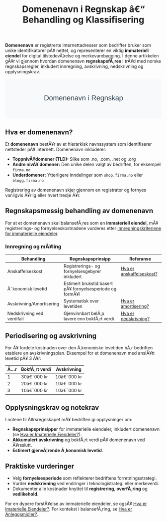 ﻿---
title: "Domenenavn i Regnskap â€“ Behandling og Klassifisering"
meta_title: "Domenenavn i Regnskap “ Behandling og Klassifisering"
meta_description: '**Domenenavn** er registrerte internettadresser som bedrifter bruker som unike identifikatorer pÃ¥ nettet, og representerer en viktig **immateriell eiendel** fo...'
slug: domenenavn
type: blog
layout: pages/single
---

**Domenenavn** er registrerte internettadresser som bedrifter bruker som unike identifikatorer pÃ¥ nettet, og representerer en viktig **immateriell eiendel** for digital tilstedevÃ¦relse og merkevarebygging. I denne artikkelen gÃ¥r vi gjennom hvordan domenenavn **regnskapsfÃ¸res** i trÃ¥d med norske regnskapsregler, inkludert innregning, avskrivning, nedskrivning og opplysningskrav.

![Domenenavn i Regnskap](domenenavn-image.svg)

## Hva er domenenavn?

Et **domenenavn** bestÃ¥r av et hierarkisk navnssystem som identifiserer nettsteder pÃ¥ internett. Domenenavn inkluderer:

* **ToppnivÃ¥domener (TLD):** Slike som .no, .com, .net og .org
* **Andre nivÃ¥ domener:** Den unike delen valgt av bedriften, for eksempel `firma.no`
* **Underdomener:** Ytterligere inndelinger som `shop.firma.no` eller `blogg.firma.no`

Registrering av domenenavn skjer gjennom en registrator og fornyes vanligvis Ã¥rlig eller hvert tredje Ã¥r.

## Regnskapsmessig behandling av domenenavn

For at et domenenavn skal balansefÃ¸res som en **immateriell eiendel**, mÃ¥ registrerings- og fornyelseskostnadene vurderes etter [innregningskriteriene for immaterielle eiendeler](/blogs/regnskap/hva-er-imaterielle-eiendeler "Hva er Imaterielle Eiendeler? Komplett Guide til Immaterielle Verdier i Regnskap").

### Innregning og mÃ¥ling

| **Behandling**            | **Regnskapsprinsipp**                                         | **Referanse**                                                                                     |
|---------------------------|---------------------------------------------------------------|---------------------------------------------------------------------------------------------------|
| Anskaffelseskost          | Registrerings- og fornyelsesgebyrer inkludert                  | [Hva er anskaffelseskost?](/blogs/regnskap/hva-er-anskaffelseskost "Hva er Anskaffelseskost? En Guide til Anskaffelseskost") |
| Ã˜konomisk levetid         | Estimert brukstid basert pÃ¥ fornyelsesperiode og formÃ¥l        |                                                                                                   |
| Avskrivning/Amortisering  | Systematisk over levetiden                                     | [Hva er amortisering?](/blogs/regnskap/hva-er-amortisering "Hva er Amortisering? En Komplett Guide til Amortisering")             |
| Nedskrivning ved verdifall| Gjenvinnbart belÃ¸p lavere enn bokfÃ¸rt verdi                    | [Hva er nedskrivning?](/blogs/regnskap/hva-er-nedskrivning "Hva er Nedskrivning? En Komplett Guide til Nedskrivning")             |

## Periodisering og avskrivning

For Ã¥ fordele kostnaden over den Ã¸konomiske levetiden bÃ¸r bedriften etablere en avskrivningsplan. Eksempel for et domenenavn med anslÃ¥tt levetid pÃ¥ 3 Ã¥r:

| Ã…r | BokfÃ¸rt verdi | Avskrivning |
|----|---------------|-------------|
| 1  | 30â€¯000 kr     | 10â€¯000 kr   |
| 2  | 20â€¯000 kr     | 10â€¯000 kr   |
| 3  | 10â€¯000 kr     | 10â€¯000 kr   |

## Opplysningskrav og notekrav

I notene til Ã¥rsregnskapet mÃ¥ bedriften gi opplysninger om:

* **Regnskapsprinsipper** for immaterielle eiendeler, inkludert domenenavn (se [Hva er Imaterielle Eiendeler?](/blogs/regnskap/hva-er-imaterielle-eiendeler "Hva er Imaterielle Eiendeler? Komplett Guide til Immaterielle Verdier i Regnskap")).
* **Akkumulert avskrivning** og bokfÃ¸rt verdi pÃ¥ domenenavn ved Ã¥rsslutt.
* **Estimert gjenvÃ¦rende Ã¸konomisk levetid**.

## Praktiske vurderinger

* Velg **fornyelsesperiode** som reflekterer bedriftens forretningsstrategi.
* Vurder **nedskrivning** ved endringer i teknologistrategi eller merkeverdi.
* Dokumenter alle kostnader knyttet til **registrering**, **overfÃ¸ring** og **vedlikehold**.

For en dypere forstÃ¥else av immaterielle eiendeler, se ogsÃ¥ [Hva er Imaterielle Eiendeler?](/blogs/regnskap/hva-er-imaterielle-eiendeler "Hva er Imaterielle Eiendeler? Komplett Guide til Immaterielle Verdier i Regnskap").
For kontekst i balansefÃ¸ring, se [Hva er Anleggsmidler?](/blogs/regnskap/hva-er-anleggsmidler "Hva er Anleggsmidler? Komplett Guide til Faste Eiendeler i Regnskap").







